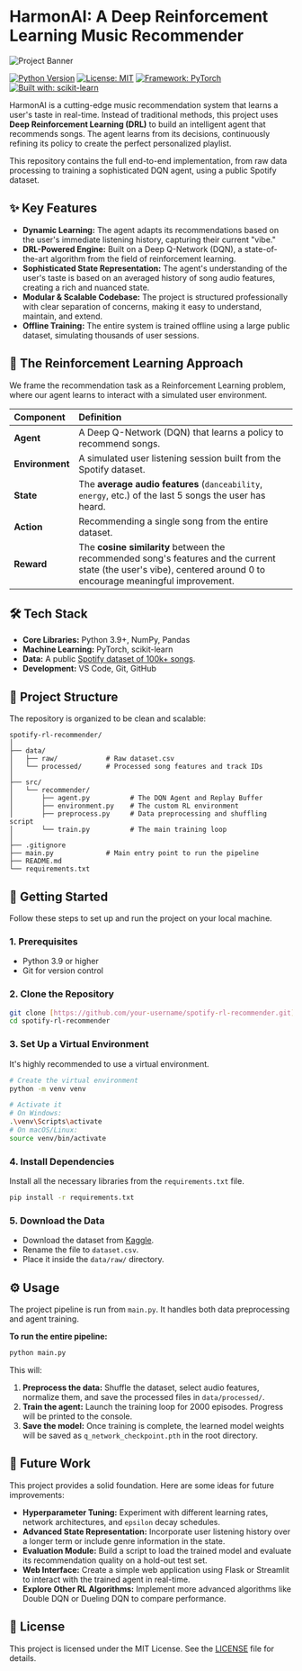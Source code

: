 # HarmonAI: A Deep Reinforcement Learning Music Recommender

![Project Banner](https://i.imgur.com/vHqX2gM.png)

[![Python Version](https://img.shields.io/badge/Python-3.9+-blue.svg)](https://www.python.org/downloads/)
[![License: MIT](https://img.shields.io/badge/License-MIT-yellow.svg)](https://opensource.org/licenses/MIT)
[![Framework: PyTorch](https://img.shields.io/badge/PyTorch-EE4C2C?logo=pytorch&logoColor=white)](https://pytorch.org/)
[![Built with: scikit-learn](https://img.shields.io/badge/scikit--learn-%23F7931E.svg?logo=scikit-learn&logoColor=white)](https://scikit-learn.org/)

HarmonAI is a cutting-edge music recommendation system that learns a user's taste in real-time. Instead of traditional methods, this project uses **Deep Reinforcement Learning (DRL)** to build an intelligent agent that recommends songs. The agent learns from its decisions, continuously refining its policy to create the perfect personalized playlist.

This repository contains the full end-to-end implementation, from raw data processing to training a sophisticated DQN agent, using a public Spotify dataset.

## ✨ Key Features

- **Dynamic Learning:** The agent adapts its recommendations based on the user's immediate listening history, capturing their current "vibe."
- **DRL-Powered Engine:** Built on a Deep Q-Network (DQN), a state-of-the-art algorithm from the field of reinforcement learning.
- **Sophisticated State Representation:** The agent's understanding of the user's taste is based on an averaged history of song audio features, creating a rich and nuanced state.
- **Modular & Scalable Codebase:** The project is structured professionally with clear separation of concerns, making it easy to understand, maintain, and extend.
- **Offline Training:** The entire system is trained offline using a large public dataset, simulating thousands of user sessions.

## 🤖 The Reinforcement Learning Approach

We frame the recommendation task as a Reinforcement Learning problem, where our agent learns to interact with a simulated user environment.

| Component     | Definition                                                                                             |
| :------------ | :----------------------------------------------------------------------------------------------------- |
| **Agent** | A Deep Q-Network (DQN) that learns a policy to recommend songs.                                        |
| **Environment** | A simulated user listening session built from the Spotify dataset.                                     |
| **State** | The **average audio features** (`danceability`, `energy`, etc.) of the last 5 songs the user has heard.  |
| **Action** | Recommending a single song from the entire dataset.                                                    |
| **Reward** | The **cosine similarity** between the recommended song's features and the current state (the user's vibe), centered around 0 to encourage meaningful improvement. |

## 🛠️ Tech Stack

- **Core Libraries:** Python 3.9+, NumPy, Pandas
- **Machine Learning:** PyTorch, scikit-learn
- **Data:** A public [Spotify dataset of 100k+ songs](https://www.kaggle.com/datasets/zaheenhamidani/ultimate-spotify-tracks-db).
- **Development:** VS Code, Git, GitHub

## 📁 Project Structure

The repository is organized to be clean and scalable:

```
spotify-rl-recommender/
│
├── data/
│   ├── raw/            # Raw dataset.csv
│   └── processed/      # Processed song features and track IDs
│
├── src/
│   └── recommender/
│       ├── agent.py          # The DQN Agent and Replay Buffer
│       ├── environment.py    # The custom RL environment
│       ├── preprocess.py     # Data preprocessing and shuffling script
│       └── train.py          # The main training loop
│
├── .gitignore
├── main.py             # Main entry point to run the pipeline
├── README.md
└── requirements.txt
```

## 🚀 Getting Started

Follow these steps to set up and run the project on your local machine.

### 1. Prerequisites

- Python 3.9 or higher
- Git for version control

### 2. Clone the Repository

```bash
git clone [https://github.com/your-username/spotify-rl-recommender.git](https://github.com/your-username/spotify-rl-recommender.git)
cd spotify-rl-recommender
```

### 3. Set Up a Virtual Environment

It's highly recommended to use a virtual environment.

```bash
# Create the virtual environment
python -m venv venv

# Activate it
# On Windows:
.\venv\Scripts\activate
# On macOS/Linux:
source venv/bin/activate
```

### 4. Install Dependencies

Install all the necessary libraries from the `requirements.txt` file.

```bash
pip install -r requirements.txt
```

### 5. Download the Data

- Download the dataset from [Kaggle](https://www.kaggle.com/datasets/zaheenhamidani/ultimate-spotify-tracks-db).
- Rename the file to `dataset.csv`.
- Place it inside the `data/raw/` directory.

## ⚙️ Usage

The project pipeline is run from `main.py`. It handles both data preprocessing and agent training.

**To run the entire pipeline:**

```bash
python main.py
```

This will:
1.  **Preprocess the data:** Shuffle the dataset, select audio features, normalize them, and save the processed files in `data/processed/`.
2.  **Train the agent:** Launch the training loop for 2000 episodes. Progress will be printed to the console.
3.  **Save the model:** Once training is complete, the learned model weights will be saved as `q_network_checkpoint.pth` in the root directory.

## 🔮 Future Work

This project provides a solid foundation. Here are some ideas for future improvements:

- **Hyperparameter Tuning:** Experiment with different learning rates, network architectures, and `epsilon` decay schedules.
- **Advanced State Representation:** Incorporate user listening history over a longer term or include genre information in the state.
- **Evaluation Module:** Build a script to load the trained model and evaluate its recommendation quality on a hold-out test set.
- **Web Interface:** Create a simple web application using Flask or Streamlit to interact with the trained agent in real-time.
- **Explore Other RL Algorithms:** Implement more advanced algorithms like Double DQN or Dueling DQN to compare performance.

## 📄 License

This project is licensed under the MIT License. See the [LICENSE](LICENSE) file for details.